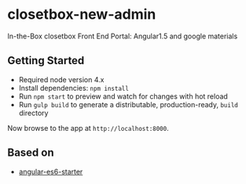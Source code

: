 # closetbox-new-admin
In-the-Box closetbox Front End Portal: Angular1.5 and google materials


## Getting Started
- Required node version 4.x
- Install dependencies: `npm install`
- Run `npm start` to preview and watch for changes with hot reload
- Run `gulp build` to generate a distributable, production-ready, `build` directory

Now browse to the app at `http://localhost:8000`.


## Based on
- [angular-es6-starter](https://github.com/GoThinkster/angular-es6-starter)
